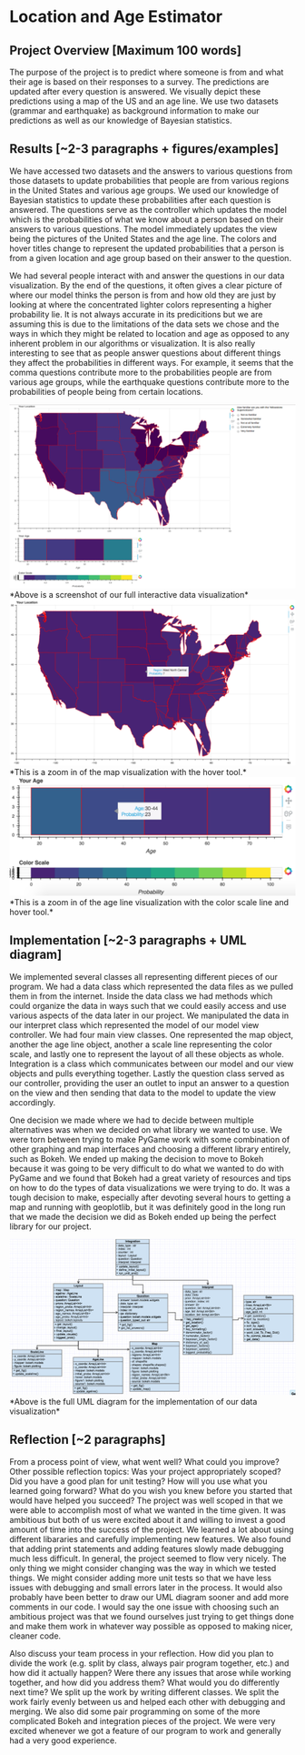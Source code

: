 # Location and Age Estimator

## Project Overview [Maximum 100 words]
The purpose of the project is to predict where someone is from and what their age is based on their responses to a survey. The predictions are updated after every question is answered. We visually depict these predictions using a map of the US and an age line. We use two datasets (grammar and earthquake) as background information to make our predictions as well as our knowledge of Bayesian statistics.


## Results [~2-3 paragraphs + figures/examples]
We have accessed two datasets and the answers to various questions from those datasets to update probabilities that people are from various regions in the United States and various age groups. We used our knowledge of Bayesian statistics to update these probabilities after each question is answered. The questions serve as the controller which updates the model which is the probabilities of what we know about a person based on their answers to various questions. The model immediately updates the view being the pictures of the United States and the age line. The colors and hover titles change to represent the updated probabilities that a person is from a given location and age group based on their answer to the question.

We had several people interact with and answer the questions in our data visualization. By the end of the questions, it often gives a clear picture of where our model thinks the person is from and how old they are just by looking at where the concentrated lighter colors representing a higher probability lie. It is not always accurate in its predicitions but we are assuming this is due to the limitations of the data sets we chose and the ways in which they might be related to location and age as opposed to any inherent problem in our algorithms or visualization. It is also really interesting to see that as people answer questions about different things they affect the probabilities in different ways. For example, it seems that the comma questions contribute more to the probabilities people are from various age groups, while the earthquake questions contribute more to the probabilities of people being from certain locations.

<img src="https://raw.githubusercontent.com/vickymmcd/InteractiveProgramming/master/images/datavispic.png" alt="" />
*Above is a screenshot of our full interactive data visualization*


<img src="https://raw.githubusercontent.com/vickymmcd/InteractiveProgramming/master/images/Screen%20Shot%202017-03-08%20at%208.13.55%20PM.png" alt ="" />
*This is a zoom in of the map visualization with the hover tool.*


<img src="https://raw.githubusercontent.com/vickymmcd/InteractiveProgramming/master/images/Screen%20Shot%202017-03-08%20at%208.14.06%20PM.png" alt ="" />
*This is a zoom in of the age line visualization with the color scale line and hover tool.*



## Implementation [~2-3 paragraphs + UML diagram]
We implemented several classes all representing different pieces of our program. We had a data class which represented the data files as we pulled them in from the internet. Inside the data class we had methods which could organize the data in ways such that we could easily access and use various aspects of the data later in our project. We manipulated the data in our interpret class which represented the model of our model view controller. We had four main view classes. One represented the map object, another the age line object, another a scale line representing the color scale, and lastly one to represent the layout of all these objects as whole. Integration is a class which communicates between our model and our view objects and pulls everything together. Lastly the question class served as our controller, providing the user an outlet to input an answer to a question on the view and then sending that data to the model to update the view accordingly.

One decision we made where we had to decide between multiple alternatives was when we decided on what library we wanted to use. We were torn between trying to make PyGame work with some combination of other graphing and map interfaces and choosing a different library entirely, such as Bokeh. We ended up making the decision to move to Bokeh because it was going to be very difficult to do what we wanted to do with PyGame and we found that Bokeh had a great variety of resources and tips on how to do the types of data visualizations we were trying to do. It was a tough decision to make, especially after devoting several hours to getting a map and running with geoplotlib, but it was definitely good in the long run that we made the decision we did as Bokeh ended up being the perfect library for our project. 

<img src="https://raw.githubusercontent.com/vickymmcd/InteractiveProgramming/master/images/ClassDiagram.png" alt ="" />
*Above is the full UML diagram for the implementation of our data visualization*


## Reflection [~2 paragraphs]
From a process point of view, what went well? What could you improve? Other possible reflection topics: Was your project appropriately scoped? Did you have a good plan for unit testing? How will you use what you learned going forward? What do you wish you knew before you started that would have helped you succeed?
The project was well scoped in that we were able to accomplish most of what we wanted in the time given. It was ambitious but both of us were excited about it and willing to invest a good amount of time into the success of the project. We learned a lot about using different libararies and carefully implementing new features. We also found that adding print statements and adding features slowly made debugging much less difficult. In general, the project seemed to flow very nicely. The only thing we might consider changing was the way in which we tested things. We might consider adding more unit tests so that we have less issues with debugging and small errors later in the process. It would also probably have been better to draw our UML diagram sooner and add more comments in our code. I would say the one issue with choosing such an ambitious project was that we found ourselves just trying to get things done and make them work in whatever way possible as opposed to making nicer, cleaner code.

Also discuss your team process in your reflection. How did you plan to divide the work (e.g. split by class, always pair program together, etc.) and how did it actually happen? Were there any issues that arose while working together, and how did you address them? What would you do differently next time?
We split up the work by writing different classes. We split the work fairly evenly between us and helped each other with debugging and merging. We also did some pair programming on some of the more complicated Bokeh and integration pieces of the project. We were very excited whenever we got a feature of our program to work and generally had a very good experience. 

